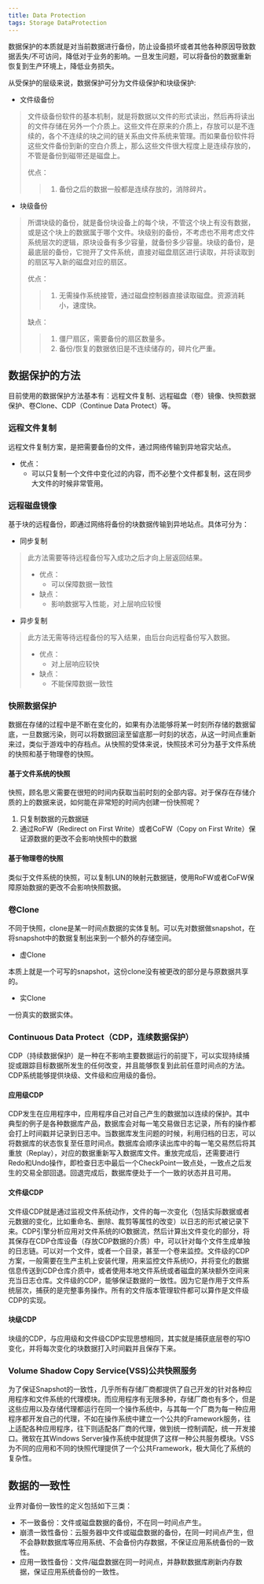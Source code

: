 ```yaml
---
title: Data Protection
tags: Storage DataProtection
---
```


数据保护的本质就是对当前数据进行备份，防止设备损坏或者其他各种原因导致数据丢失/不可访问，降低对于业务的影响。一旦发生问题，可以将备份的数据重新恢复到生产环境上，降低业务损失。
<!--more-->

从受保护的层级来说，数据保护可分为文件级保护和块级保护:

- 文件级备份
> 
> 文件级备份软件的基本机制，就是将数据以文件的形式读出，然后再将读出的文件存储在另外一个介质上。这些文件在原来的介质上，存放可以是不连续的，各个不连续的块之间的链关系由文件系统来管理。而如果备份软件将这些文件备份到新的空白介质上，那么这些文件很大程度上是连续存放的，不管是备份到磁带还是磁盘上。
>
> 优点：
>> 1. 备份之后的数据一般都是连续存放的，消除碎片。


- 块级备份
> 
> 所谓块级的备份，就是备份块设备上的每个块，不管这个块上有没有数据，或是这个块上的数据属于哪个文件。块级别的备份，不考虑也不用考虑文件系统层次的逻辑，原块设备有多少容量，就备份多少容量。块级的备份，是最底层的备份，它抛开了文件系统，直接对磁盘扇区进行读取，并将读取到的扇区写入新的磁盘对应的扇区。
> 
> 优点：
>> 1. 无需操作系统接管，通过磁盘控制器直接读取磁盘。资源消耗小，速度快。
> 
> 缺点：
>> 1. 僵尸扇区，需要备份的扇区数量多。
>> 2. 备份/恢复的数据依旧是不连续储存的，碎片化严重。

## 数据保护的方法

目前使用的数据保护方法基本有：远程文件复制、远程磁盘（卷）镜像、快照数据保护、卷Clone、CDP（Continue Data Protect）等。

### 远程文件复制

远程文件复制方案，是把需要备份的文件，通过网络传输到异地容灾站点。
- 优点：
  - 可以只复制一个文件中变化过的内容，而不必整个文件都复制，这在同步大文件的时候非常管用。

### 远程磁盘镜像

基于块的远程备份，即通过网络将备份的块数据传输到异地站点。具体可分为：
- 同步复制 
> 此方法需要等待远程备份写入成功之后才向上层返回结果。
> - 优点：
>   - 可以保障数据一致性       
> - 缺点：
>   - 影响数据写入性能，对上层响应较慢

- 异步复制
> 此方法无需等待远程备份的写入结果，由后台向远程备份写入数据。
> - 优点：
>   - 对上层响应较快
> - 缺点：
>   - 不能保障数据一致性

### 快照数据保护

数据在存储的过程中是不断在变化的，如果有办法能够将某一时刻所存储的数据留底，一旦数据污染，则可以将数据回滚至留底那一时刻的状态，从这一时间点重新来过，类似于游戏中的存档点。从快照的受体来说，快照技术可分为基于文件系统的快照和基于物理卷的快照。

#### 基于文件系统的快照

快照，顾名思义需要在很短的时间内获取当前时刻的全部内容。对于保存在存储介质的上的数据来说，如何能在非常短的时间内创建一份快照呢？

1. 只复制数据的元数据链
2. 通过RoFW（Redirect on First Write）或者CoFW（Copy on First Write）保证源数据的更改不会影响快照中的数据

#### 基于物理卷的快照

类似于文件系统的快照，可以复制LUN的映射元数据链，使用RoFW或者CoFW保障原始数据的更改不会影响快照数据。


### 卷Clone

不同于快照，clone是某一时间点数据的实体复制。可以先对数据做snapshot，在将snapshot中的数据复制出来到一个额外的存储空间。

- 虚Clone

本质上就是一个可写的snapshot，这份clone没有被更改的部分是与原数据共享的。

- 实Clone

一份真实的数据实体。


### Continuous Data Protect（CDP，连续数据保护）

CDP（持续数据保护）是一种在不影响主要数据运行的前提下，可以实现持续捕捉或跟踪目标数据所发生的任何改变，并且能够恢复到此前任意时间点的方法。CDP系统能够提供块级、文件级和应用级的备份。

#### 应用级CDP

CDP发生在应用程序中，应用程序自己对自己产生的数据加以连续的保护。其中典型的例子是各种数据库产品，数据库会对每一笔交易做日志记录，所有的操作都会打上时间戳并记录到日志中。当数据库发生问题的时候，利用归档的日志，可以将数据库的状态恢复至任意时间点。数据库会顺序读出库中的每一笔交易然后将其重放（Replay），对应的数据重新写入数据库文件。重放完成后，还需要进行Redo和Undo操作，即检查日志中最后一个CheckPoint一致点处，一致点之后发生的交易全部回退。回退完成后，数据库便处于一个一致的状态并且可用。

#### 文件级CDP

文件级CDP就是通过监视文件系统动作，文件的每一次变化（包括实际数据或者元数据的变化，比如重命名、删除、裁剪等属性的改变）以日志的形式被记录下来。CDP引擎分析应用对文件系统的IO数据流，然后计算出文件变化的部分，将其保存在CDP仓库设备（存放CDP数据的介质）中，可以针对每个文件生成单独的日志链。可以对一个文件，或者一个目录，甚至一个卷来监控。文件级的CDP方案，一般需要在生产主机上安装代理，用来监控文件系统IO，并将变化的数据信息传送到CDP仓库介质中，或者使用本地文件系统或者磁盘的某块额外空间来充当日志仓库。文件级的CDP，能够保证数据的一致性。因为它是作用于文件系统层次，捕获的是完整事务操作。所有的文件版本管理软件都可以算作是文件级CDP的实现。

#### 块级CDP

块级的CDP，与应用级和文件级CDP实现思想相同，其实就是捕获底层卷的写IO变化，并将每次变化的块数据打入时间戳并且保存下来。

### Volume Shadow Copy Service(VSS)公共快照服务

为了保证Snapshot的一致性，几乎所有存储厂商都提供了自己开发的针对各种应用程序和文件系统的代理模块。而应用程序有无限多种，存储厂商也有多个，但是这些应用以及存储代理都运行在同一个操作系统中，与其每一个厂商为每一种应用程序都开发自己的代理，不如在操作系统中建立一个公共的Framework服务，往上适配各种应用程序，往下则适配各厂商的代理，做到统一控制调配，统一开发接口。微软在其Windows Server操作系统中就提供了这样一种公共服务模块。VSS为不同的应用和不同的快照代理提供了一个公共Framework，极大简化了系统的复杂性。

## 数据的一致性

业界对备份一致性的定义包括如下三类：

- 不一致备份：文件或磁盘数据的备份，不在同一时间点产生。
- 崩溃一致性备份：云服务器中文件或磁盘数据的备份，在同一时间点产生，但不会静默数据库等应用系统、不会备份内存数据，不保证应用系统备份的一致性。
- 应用一致性备份：文件/磁盘数据在同一时间点，并静默数据库刷新内存数据，保证应用系统备份的一致性。